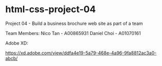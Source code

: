 # html-css-project-04
Project 04 - Build a business brochure web site as part of a team

Team Members:
Nico Tan - A00865931
Daniel Choi - A01070161

Adobe XD:

https://xd.adobe.com/view/ddfa4e19-5a79-468e-4a96-9fa8812ac3a0-abcb/
